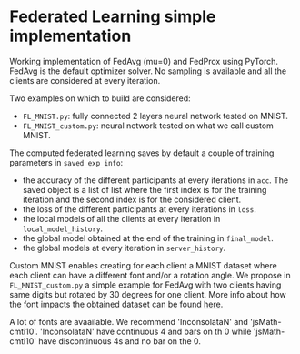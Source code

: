 # Federated Learning simple implementation

Working implementation of FedAvg (mu=0) and FedProx using PyTorch. FedAvg is the default optimizer solver. No sampling is available and all the clients are considered at every iteration.

Two examples on which to build are considered:
- `FL_MNIST.py`: fully connected 2 layers neural network tested on MNIST.
- `FL_MNIST_custom.py`: neural network tested on what we call custom MNIST.

The computed federated learning saves by default a couple of training parameters in `saved_exp_info`:
- the accuracy of the different participants at every iterations in `acc`. The saved object is a list of list where the first index is for the training iteration and the second index is for the considered client.
- the loss of the different participants at every iterations in `loss`.
- the local models of all the clients at every iteration in `local_model_history`.
- the global model obtained at the end of the training in `final_model`.
- the global models at every iteration in `server_history`.

Custom MNIST enables creating for each client a MNIST dataset where each client can have a different font and/or a rotation angle. We propose in `FL_MNIST_custom.py` a simple example for FedAvg with two clients having same digits but rotated by 30 degrees for one client. More info about how the font impacts the obtained dataset can be found [here](https://github.com/LaRiffle/collateral-learning/blob/a8e40193e234e331fe49a5b0e1207b34464efa16/tutorials/Part%2001%20-%20Building%20a%202%20target%20features%20dataset.ipynb#L77).

A lot of fonts are avaailable. We recommend 'InconsolataN' and 'jsMath-cmti10'. 'InconsolataN' have continuous 4 and bars on th 0 while 'jsMath-cmti10' have discontinuous 4s and no bar on the 0.
